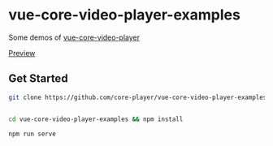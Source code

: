 # vue-core-video-player-examples

Some demos of [vue-core-video-player](https://github.com/core-player/vue-core-video-player)


[Preview](http://events.jackpu.com/vue-core-video-player-examples/)


## Get Started

``` bash
git clone https://github.com/core-player/vue-core-video-player-examples.git


cd vue-core-video-player-examples && npm install

npm run serve
```


